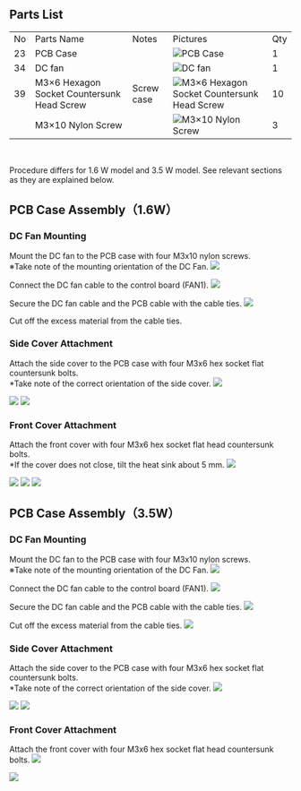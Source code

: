 ## Parts List
<table class="packing-list">
<tbody>
<tr>
<td>No</td>
<td>Parts Name</td>
<td>Notes</td>
<td class="packing-img">Pictures</td>
<td>Qty</td>
</tr>
<tr>
<td>23</td>
<td>PCB Case</td>
<td></td>
<td><img src="./images/08/p8-1.jpg" alt="PCB Case"></td>
<td>1</td>
</tr>
<tr>
<td>34</td>
<td>DC fan</td>
<td></td>
<td><img src="./images/08/p8-2.jpg" alt="DC fan"></td>
<td>1</td>
</tr>
<tr>
<td>39</td>
<td>M3×6 Hexagon Socket Countersunk Head Screw</td>
<td>Screw case</td>
<td><img src="./images/08/p8-3.jpg" alt="M3×6 Hexagon Socket Countersunk Head Screw"></td>
<td>10</td>
</tr>
<tr>
<td></td>
<td>M3×10 Nylon Screw</td>
<td></td>
<td><img src="./images/08/p8-4.jpg" alt="M3×10 Nylon Screw"></td>
<td>3</td>
</tr>
</tbody>
</table>

<br>

Procedure differs for 1.6 W model and 3.5 W model. See relevant sections as they are explained below.

## PCB Case Assembly（1.6W）
### DC Fan Mounting
Mount the DC fan to the PCB case with four M3x10 nylon screws.  
※Take note of the mounting orientation of the DC Fan.
<img src="./images/08/mini-300mm_08_01.jpg">

Connect the DC fan cable to the control board (FAN1).
<img src="./images/08/mini-300mm_08_02.jpg">

Secure the DC fan cable and the PCB cable with the cable ties.
<img src="./images/08/mini-300mm_08_03.jpg">

Cut off the excess material from the cable ties.

### Side Cover Attachment
Attach the side cover to the PCB case with four M3x6 hex socket flat countersunk bolts.  
*Take note of the correct orientation of the side cover.
<img src="./images/08/mini-300mm_08_19.jpg">

<img src="./images/08/mini-300mm_08_05.jpg">

<img src="./images/08/mini-300mm_08_06.jpg">

### Front Cover Attachment
Attach the front cover with four M3x6 hex socket flat head countersunk bolts.  
*If the cover does not close, tilt the heat sink about 5 mm.
<img src="./images/08/mini-300mm_08_07.jpg">

<img src="./images/08/mini-300mm_08_08.jpg">

<img src="./images/08/mini-300mm_08_09.jpg">

<img src="./images/08/mini-300mm_08_10.jpg">

## PCB Case Assembly（3.5W）
### DC Fan Mounting
Mount the DC fan to the PCB case with four M3x10 nylon screws.  
※Take note of the mounting orientation of the DC Fan.
<img src="./images/08/mini-300mm_08_01.jpg">

Connect the DC fan cable to the control board (FAN1).
<img src="./images/08/mini-300mm_08_12.jpg">

Secure the DC fan cable and the PCB cable with the cable ties.
<img src="./images/08/mini-300mm_08_13.jpg">

Cut off the excess material from the cable ties.
<img src="./images/08/mini-300mm_08_14.jpg">

### Side Cover Attachment
Attach the side cover to the PCB case with four M3x6 hex socket flat countersunk bolts.  
*Take note of the correct orientation of the side cover.
<img src="./images/08/mini-300mm_08_19.jpg">

<img src="./images/08/mini-300mm_08_15.jpg">

<img src="./images/08/mini-300mm_08_16.jpg">

### Front Cover Attachment
Attach the front cover with four M3x6 hex socket flat head countersunk bolts.
<img src="./images/08/mini-300mm_08_09.jpg">

<img src="./images/08/mini-300mm_08_10.jpg">

